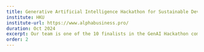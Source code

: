 ```yaml
---
title: Generative Artificial Intelligence Hackathon for Sustainable Development Goals
institute: HKU
institute-url: https://www.alphabusiness.pro/
duration: Oct 2024
excerpt: Our team is one of the 10 finalists in the GenAI Hackathon competition (Theme: Sustainable Food and Waste Systems).
order: 2
---
```

